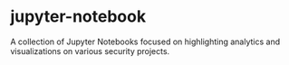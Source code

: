 # jupyter-notebook
A collection of Jupyter Notebooks focused on highlighting analytics and visualizations on various security projects.
